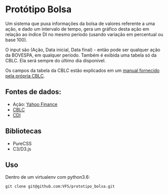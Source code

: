 Protótipo Bolsa
===============

Um sistema que puxa informações da bolsa de valores referente a uma ação, e dado um intervalo de tempo, gera um gráfico desta ação em relação ao índice DI no mesmo período (usando variação em percentual ou base 100).

O input são (Ação, Data inicial, Data final) - então pode ser qualquer ação da BOVESPA, em qualquer período.
Também é exibida uma tabela só da CBLC. Ela será sempre do último dia disponível.

Os campos da tabela da CBLC estão explicados em um [manual fornecido pela própria CBLC](http://bvmf.bmfbovespa.com.br/BancoTitulosBTC/download/DBTCER9999_v3.pdf).

## Fontes de dados:
* Ação: [Yahoo Finance](https://yahoo.com)
* [CBLC](http://www.cblc.com.br/cblc/consultas/Arquivos/DBTCER9999.txt)
* [CDI](ftp://ftp.cetip.com.br/IndiceDI/)

## Bibliotecas
* PureCSS
* C3/D3.js

## Uso
Dentro de um virtualenv com python3.6:

```
git clone git@github.com:VFS/prototipo_bolsa.git
```
